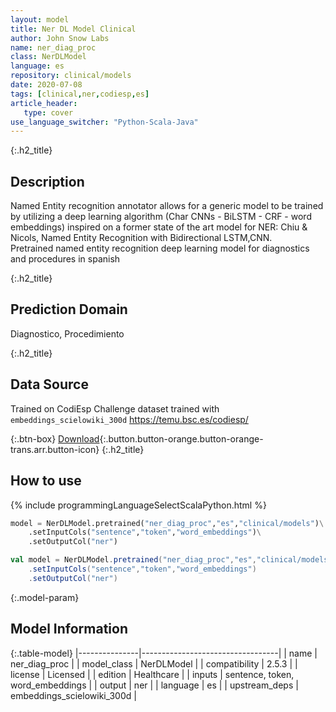 ```yaml
---
layout: model
title: Ner DL Model Clinical
author: John Snow Labs
name: ner_diag_proc
class: NerDLModel
language: es
repository: clinical/models
date: 2020-07-08
tags: [clinical,ner,codiesp,es]
article_header:
   type: cover
use_language_switcher: "Python-Scala-Java"
---
```


{:.h2_title}
## Description
Named Entity recognition annotator allows for a generic model to be trained by utilizing a deep learning algorithm (Char CNNs - BiLSTM - CRF - word embeddings) inspired on a former state of the art model for NER: Chiu & Nicols, Named Entity Recognition with Bidirectional LSTM,CNN.  
Pretrained named entity recognition deep learning model for diagnostics and procedures in spanish

{:.h2_title}
## Prediction Domain
Diagnostico, Procedimiento

{:.h2_title}
## Data Source
Trained on CodiEsp Challenge dataset trained with `embeddings_scielowiki_300d`
https://temu.bsc.es/codiesp/  

{:.btn-box}
[Download](https://s3.amazonaws.com/auxdata.johnsnowlabs.com/clinical/models/ner_diag_proc_es_2.5.3_2.4_1594168623415.zip){:.button.button-orange.button-orange-trans.arr.button-icon}
{:.h2_title}
## How to use 
<div class="tabs-box" markdown="1">

{% include programmingLanguageSelectScalaPython.html %}

```python
model = NerDLModel.pretrained("ner_diag_proc","es","clinical/models")\
	.setInputCols("sentence","token","word_embeddings")\
	.setOutputCol("ner")
```

```scala
val model = NerDLModel.pretrained("ner_diag_proc","es","clinical/models")
	.setInputCols("sentence","token","word_embeddings")
	.setOutputCol("ner")
```
</div>



{:.model-param}
## Model Information

{:.table-model}
|---------------|----------------------------------|
| name          | ner_diag_proc                    |
| model_class   | NerDLModel                       |
| compatibility | 2.5.3                            |
| license       | Licensed                         |
| edition       | Healthcare                       |
| inputs        | sentence, token, word_embeddings |
| output        | ner                              |
| language      | es                               |
| upstream_deps | embeddings_scielowiki_300d       |


